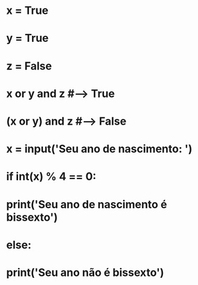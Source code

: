 # x = True
# y = True
# z = False

# x or y and z #--> True

# (x or y) and z #--> False


# x = input('Seu ano de nascimento: ')

# if int(x) % 4 == 0:
  #  print('Seu ano de nascimento é bissexto')
# else:
  #  print('Seu ano não é bissexto')